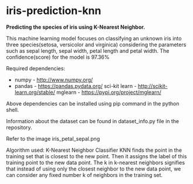 # iris-prediction-knn
__Predicting the species of iris using K-Nearest Neighbor.__

This machine learning model focuses on classifying an unknown iris into three species(setosa, versicolor and virginica) considering the parameters such as sepal length, sepal width, petal length and petal width. The confidence(score) for the model is 97.36%

Required dependencies:
* numpy - http://www.numpy.org/
* pandas - https://pandas.pydata.org/
sci-kit learn - http://scikit-learn.org/stable/
mglearn - https://pypi.org/project/mglearn/

Above dependencies can be installed using pip command in the python shell.

Information about the dataset can be found in dataset_info.py file in the repository.

Refer to the image iris_petal_sepal.png

Algorithm used: K-Nearest Neighbor Classifier
KNN finds the point in the training set that is closest to the new point. Then it assigns the label of this training point to the new data point. The k in k-nearest neighbors signifies that instead of using only the closest neighbor to the new data point, we can consider any fixed number k of neighbors in the training set.





